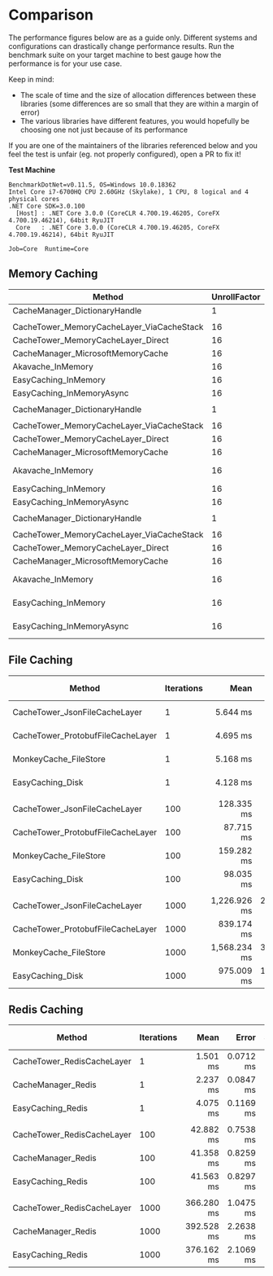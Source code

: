 # Comparison

The performance figures below are as a guide only. Different systems and configurations can drastically change performance results.
Run the benchmark suite on your target machine to best gauge how the performance is for your use case.

Keep in mind:
- The scale of time and the size of allocation differences between these libraries (some differences are so small that they are within a margin of error)
- The various libraries have different features, you would hopefully be choosing one not just because of its performance

If you are one of the maintainers of the libraries referenced below and you feel the test is unfair (eg. not properly configured), open a PR to fix it!

**Test Machine**

```
BenchmarkDotNet=v0.11.5, OS=Windows 10.0.18362
Intel Core i7-6700HQ CPU 2.60GHz (Skylake), 1 CPU, 8 logical and 4 physical cores
.NET Core SDK=3.0.100
  [Host] : .NET Core 3.0.0 (CoreCLR 4.700.19.46205, CoreFX 4.700.19.46214), 64bit RyuJIT
  Core   : .NET Core 3.0.0 (CoreCLR 4.700.19.46205, CoreFX 4.700.19.46214), 64bit RyuJIT

Job=Core  Runtime=Core
```

## Memory Caching

|                                    Method | UnrollFactor | Iterations |               Mean |            Error |           StdDev |             Median |    Ratio | RatioSD |      Gen 0 |      Gen 1 |  Gen 2 |  Allocated |
|------------------------------------------ |------------- |----------- |-------------------:|-----------------:|-----------------:|-------------------:|---------:|--------:|-----------:|-----------:|-------:|-----------:|
|             CacheManager_DictionaryHandle |            1 |          1 |        94,975.0 ns |      6,254.77 ns |     25,651.54 ns |        90,850.0 ns |        ? |       ? |          - |          - |      - |     6936 B |
|                                           |              |            |                    |                  |                  |                    |          |         |            |            |        |            |
| CacheTower_MemoryCacheLayer_ViaCacheStack |           16 |          1 |         2,378.6 ns |         36.03 ns |         33.70 ns |         2,393.0 ns |     1.00 |    0.00 |     0.5531 |          - |      - |     1736 B |
|        CacheTower_MemoryCacheLayer_Direct |           16 |          1 |           748.9 ns |         11.56 ns |         10.81 ns |           754.1 ns |     0.31 |    0.01 |     0.1631 |          - |      - |      512 B |
|         CacheManager_MicrosoftMemoryCache |           16 |          1 |        18,146.4 ns |        124.49 ns |        116.45 ns |        18,146.6 ns |     7.63 |    0.11 |     2.4719 |     1.2207 | 0.0305 |     7848 B |
|                         Akavache_InMemory |           16 |          1 |     1,269,868.7 ns |      9,311.71 ns |      8,254.58 ns |     1,269,408.1 ns |   534.91 |    5.19 |    19.5313 |     9.7656 |      - |    66168 B |
|                      EasyCaching_InMemory |           16 |          1 |         9,550.4 ns |        167.38 ns |        156.57 ns |         9,637.7 ns |     4.02 |    0.07 |     1.3580 |          - |      - |     4281 B |
|                 EasyCaching_InMemoryAsync |           16 |          1 |        24,614.1 ns |        476.42 ns |        652.13 ns |        24,397.6 ns |    10.38 |    0.27 |     2.0142 |          - |      - |     6261 B |
|                                           |              |            |                    |                  |                  |                    |          |         |            |            |        |            |
|             CacheManager_DictionaryHandle |            1 |        100 |       229,333.5 ns |     13,921.62 ns |     56,145.86 ns |       213,950.0 ns |        ? |       ? |          - |          - |      - |    33864 B |
|                                           |              |            |                    |                  |                  |                    |          |         |            |            |        |            |
| CacheTower_MemoryCacheLayer_ViaCacheStack |           16 |        100 |        85,873.5 ns |        690.09 ns |        611.75 ns |        86,023.1 ns |     1.00 |    0.00 |    14.4043 |          - |      - |    45296 B |
|        CacheTower_MemoryCacheLayer_Direct |           16 |        100 |        37,470.2 ns |        698.89 ns |        653.74 ns |        37,761.5 ns |     0.44 |    0.01 |     1.4038 |          - |      - |     4472 B |
|         CacheManager_MicrosoftMemoryCache |           16 |        100 |       191,005.5 ns |      3,379.28 ns |      3,160.98 ns |       189,967.9 ns |     2.23 |    0.04 |    10.9863 |     3.6621 |      - |    34789 B |
|                         Akavache_InMemory |           16 |        100 |   126,701,933.3 ns |    940,769.15 ns |    879,996.05 ns |   126,595,650.0 ns | 1,476.18 |   18.49 |  2000.0000 |  1000.0000 |      - |  6577278 B |
|                      EasyCaching_InMemory |           16 |        100 |       435,219.8 ns |      7,804.62 ns |      6,918.59 ns |       438,705.5 ns |     5.07 |    0.08 |    35.6445 |          - |      - |   112806 B |
|                 EasyCaching_InMemoryAsync |           16 |        100 |       907,483.9 ns |     11,447.75 ns |     10,708.24 ns |       908,318.8 ns |    10.56 |    0.15 |    66.4063 |          - |      - |   210689 B |
|                                           |              |            |                    |                  |                  |                    |          |         |            |            |        |            |
|             CacheManager_DictionaryHandle |            1 |       1000 |     1,166,243.7 ns |     56,778.04 ns |    238,537.00 ns |     1,160,500.0 ns |        ? |       ? |          - |          - |      - |   278664 B |
|                                           |              |            |                    |                  |                  |                    |          |         |            |            |        |            |
| CacheTower_MemoryCacheLayer_ViaCacheStack |           16 |       1000 |       832,764.9 ns |     11,178.85 ns |     10,456.70 ns |       834,564.6 ns |     1.00 |    0.00 |   140.6250 |          - |      - |   441296 B |
|        CacheTower_MemoryCacheLayer_Direct |           16 |       1000 |       373,502.2 ns |      6,804.68 ns |      6,365.10 ns |       376,248.9 ns |     0.45 |    0.01 |    12.6953 |          - |      - |    40472 B |
|         CacheManager_MicrosoftMemoryCache |           16 |       1000 |     1,762,839.0 ns |     22,509.17 ns |     21,055.09 ns |     1,771,745.5 ns |     2.12 |    0.04 |    87.8906 |          - |      - |   279715 B |
|                         Akavache_InMemory |           16 |       1000 | 1,297,092,021.4 ns | 13,802,942.69 ns | 12,235,949.17 ns | 1,296,223,000.0 ns | 1,558.22 |   25.58 | 20000.0000 | 10000.0000 |      - | 65745312 B |
|                      EasyCaching_InMemory |           16 |       1000 |     4,341,685.9 ns |     78,654.68 ns |     73,573.64 ns |     4,310,616.4 ns |     5.21 |    0.13 |   343.7500 |          - |      - |  1099400 B |
|                 EasyCaching_InMemoryAsync |           16 |       1000 |     8,265,603.4 ns |    113,291.75 ns |    105,973.17 ns |     8,284,434.4 ns |     9.93 |    0.14 |   656.2500 |          - |      - |  2068646 B |

## File Caching

|                            Method | Iterations |         Mean |      Error |     StdDev | Ratio | RatioSD |      Gen 0 | Gen 1 | Gen 2 |   Allocated |
|---------------------------------- |----------- |-------------:|-----------:|-----------:|------:|--------:|-----------:|------:|------:|------------:|
|     CacheTower_JsonFileCacheLayer |          1 |     5.644 ms |  0.1909 ms |  0.7851 ms |  1.00 |    0.00 |          - |     - |     - |    56.77 KB |
| CacheTower_ProtobufFileCacheLayer |          1 |     4.695 ms |  0.1735 ms |  0.7194 ms |  0.85 |    0.16 |          - |     - |     - |    24.53 KB |
|             MonkeyCache_FileStore |          1 |     5.168 ms |  0.1727 ms |  0.7063 ms |  0.93 |    0.18 |          - |     - |     - |    65.81 KB |
|                  EasyCaching_Disk |          1 |     4.128 ms |  0.1357 ms |  0.5699 ms |  0.75 |    0.14 |          - |     - |     - |    38.03 KB |
|                                   |            |              |            |            |       |         |            |       |       |             |
|     CacheTower_JsonFileCacheLayer |        100 |   128.335 ms |  2.5653 ms |  9.2281 ms |  1.00 |    0.00 |          - |     - |     - |  2845.21 KB |
| CacheTower_ProtobufFileCacheLayer |        100 |    87.715 ms |  1.7388 ms |  3.8531 ms |  0.67 |    0.05 |          - |     - |     - |  1093.86 KB |
|             MonkeyCache_FileStore |        100 |   159.282 ms |  3.1349 ms |  5.3233 ms |  1.20 |    0.09 |  1000.0000 |     - |     - |  4379.57 KB |
|                  EasyCaching_Disk |        100 |    98.035 ms |  2.0259 ms |  4.1838 ms |  0.75 |    0.05 |          - |     - |     - |  1766.05 KB |
|                                   |            |              |            |            |       |         |            |       |       |             |
|     CacheTower_JsonFileCacheLayer |       1000 | 1,226.926 ms | 23.2123 ms | 23.8373 ms |  1.00 |    0.00 |  9000.0000 |     - |     - |  28216.2 KB |
| CacheTower_ProtobufFileCacheLayer |       1000 |   839.174 ms |  6.4918 ms |  5.7548 ms |  0.68 |    0.01 |  2000.0000 |     - |     - | 10833.09 KB |
|             MonkeyCache_FileStore |       1000 | 1,568.234 ms | 31.2706 ms | 30.7119 ms |  1.28 |    0.03 | 14000.0000 |     - |     - | 43597.98 KB |
|                  EasyCaching_Disk |       1000 |   975.009 ms | 19.0377 ms | 23.3801 ms |  0.79 |    0.02 |  5000.0000 |     - |     - | 17561.49 KB |

## Redis Caching

|                     Method | Iterations |       Mean |     Error |    StdDev |     Median | Ratio | RatioSD |     Gen 0 |     Gen 1 | Gen 2 |  Allocated |
|--------------------------- |----------- |-----------:|----------:|----------:|-----------:|------:|--------:|----------:|----------:|------:|-----------:|
| CacheTower_RedisCacheLayer |          1 |   1.501 ms | 0.0712 ms | 0.2912 ms |   1.516 ms |  1.00 |    0.00 |         - |         - |     - |    8.23 KB |
|         CacheManager_Redis |          1 |   2.237 ms | 0.0847 ms | 0.3523 ms |   2.273 ms |  1.55 |    0.42 |         - |         - |     - |   27.32 KB |
|          EasyCaching_Redis |          1 |   4.075 ms | 0.1169 ms | 0.4858 ms |   4.005 ms |  2.85 |    0.76 |         - |         - |     - |  509.45 KB |
|                            |            |            |           |           |            |       |         |           |           |       |            |
| CacheTower_RedisCacheLayer |        100 |  42.882 ms | 0.7538 ms | 0.6682 ms |  42.820 ms |  1.00 |    0.00 |         - |         - |     - |  432.07 KB |
|         CacheManager_Redis |        100 |  41.358 ms | 0.8259 ms | 2.2328 ms |  41.335 ms |  1.03 |    0.04 |         - |         - |     - |  554.92 KB |
|          EasyCaching_Redis |        100 |  41.563 ms | 0.8297 ms | 2.1857 ms |  40.822 ms |  1.03 |    0.07 |         - |         - |     - |  851.61 KB |
|                            |            |            |           |           |            |       |         |           |           |       |            |
| CacheTower_RedisCacheLayer |       1000 | 366.280 ms | 1.0475 ms | 0.8747 ms | 366.247 ms |  1.00 |    0.00 |         - |         - |     - | 3575.61 KB |
|         CacheManager_Redis |       1000 | 392.528 ms | 2.2638 ms | 2.0068 ms | 392.768 ms |  1.07 |    0.01 | 1000.0000 |         - |     - | 5353.37 KB |
|          EasyCaching_Redis |       1000 | 376.162 ms | 2.1069 ms | 1.8677 ms | 376.136 ms |  1.03 |    0.01 | 1000.0000 | 1000.0000 |     - | 3999.44 KB |